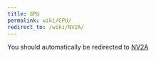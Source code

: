 ```yaml
---
title: GPU
permalink: wiki/GPU/
redirect_to: /wiki/NV2A/
---
```


You should automatically be redirected to [NV2A](/wiki/NV2A/)
